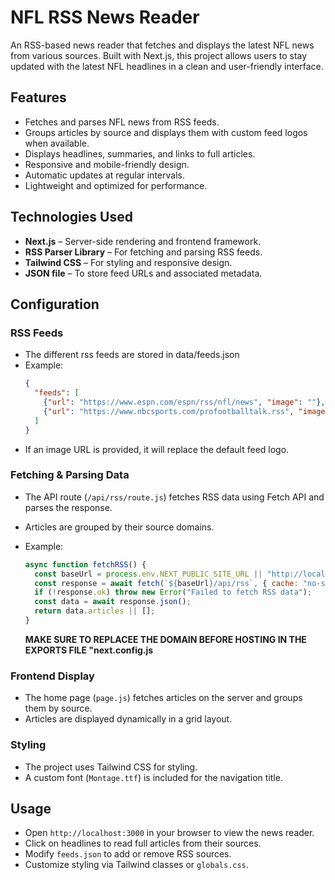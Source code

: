 # NFL RSS News Reader

An RSS-based news reader that fetches and displays the latest NFL news from various sources. Built with Next.js, this project allows users to stay updated with the latest NFL headlines in a clean and user-friendly interface.

## Features
- Fetches and parses NFL news from RSS feeds.
- Groups articles by source and displays them with custom feed logos when available.
- Displays headlines, summaries, and links to full articles.
- Responsive and mobile-friendly design.
- Automatic updates at regular intervals.
- Lightweight and optimized for performance.

## Technologies Used
- **Next.js** – Server-side rendering and frontend framework.
- **RSS Parser Library** – For fetching and parsing RSS feeds.
- **Tailwind CSS** – For styling and responsive design.
- **JSON file** – To store feed URLs and associated metadata.


## Configuration
### RSS Feeds
- The different rss feeds are stored in data/feeds.json
- Example:
  ```json
  {
    "feeds": [
      {"url": "https://www.espn.com/espn/rss/nfl/news", "image": ""},
      {"url": "https://www.nbcsports.com/profootballtalk.rss", "image": ""}
    ]
  }
  ```
- If an image URL is provided, it will replace the default feed logo.

### Fetching & Parsing Data
- The API route (`/api/rss/route.js`) fetches RSS data using Fetch API and parses the response.
- Articles are grouped by their source domains.
- Example:
  ```js
  async function fetchRSS() {
    const baseUrl = process.env.NEXT_PUBLIC_SITE_URL || "http://localhost:3000";
    const response = await fetch(`${baseUrl}/api/rss`, { cache: "no-store" });
    if (!response.ok) throw new Error("Failed to fetch RSS data");
    const data = await response.json();
    return data.articles || [];
  }
  ```

  **MAKE SURE TO REPLACEE THE DOMAIN BEFORE HOSTING IN THE EXPORTS FILE "next.config.js**

### Frontend Display
- The home page (`page.js`) fetches articles on the server and groups them by source.
- Articles are displayed dynamically in a grid layout.

### Styling
- The project uses Tailwind CSS for styling.
- A custom font (`Montage.ttf`) is included for the navigation title.


## Usage
- Open `http://localhost:3000` in your browser to view the news reader.
- Click on headlines to read full articles from their sources.
- Modify `feeds.json` to add or remove RSS sources.
- Customize styling via Tailwind classes or `globals.css`.
